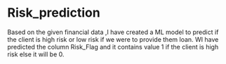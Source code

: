 # Risk_prediction
Based on the given financial data ,I have created a ML model to predict if the client is high risk or low risk if we were to provide them loan. WI have predicted the column Risk_Flag and it contains value 1 if the client is high risk else it will be 0.
